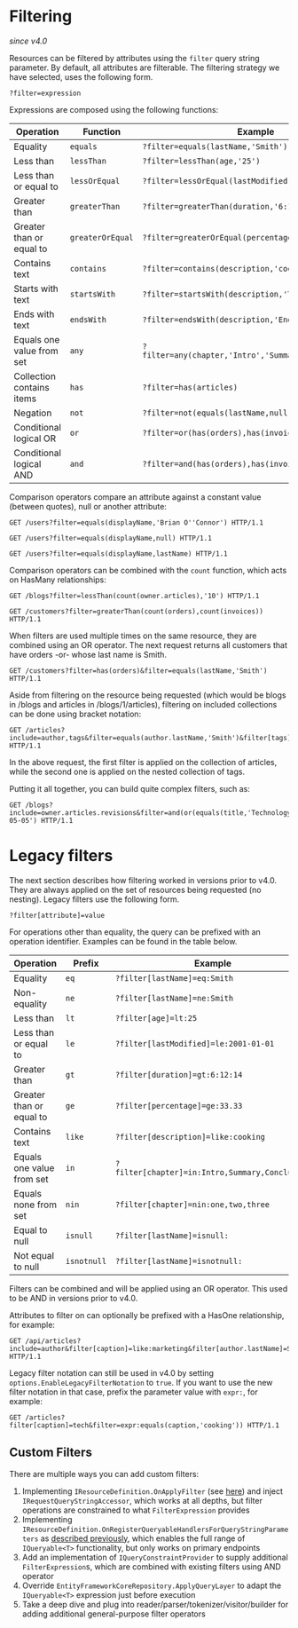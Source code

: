 # Filtering

_since v4.0_

Resources can be filtered by attributes using the `filter` query string parameter.
By default, all attributes are filterable.
The filtering strategy we have selected, uses the following form.

```
?filter=expression
```

Expressions are composed using the following functions:

| Operation                     | Function           | Example                                               |
|-------------------------------|--------------------|-------------------------------------------------------|
| Equality                      | `equals`           | `?filter=equals(lastName,'Smith')`                    |
| Less than                     | `lessThan`         | `?filter=lessThan(age,'25')`                          |
| Less than or equal to         | `lessOrEqual`      | `?filter=lessOrEqual(lastModified,'2001-01-01')`      |
| Greater than                  | `greaterThan`      | `?filter=greaterThan(duration,'6:12:14')`             |
| Greater than or equal to      | `greaterOrEqual`   | `?filter=greaterOrEqual(percentage,'33.33')`          |
| Contains text                 | `contains`         | `?filter=contains(description,'cooking')`             |
| Starts with text              | `startsWith`       | `?filter=startsWith(description,'The')`               |
| Ends with text                | `endsWith`         | `?filter=endsWith(description,'End')`                 |
| Equals one value from set     | `any`              | `?filter=any(chapter,'Intro','Summary','Conclusion')` |
| Collection contains items     | `has`              | `?filter=has(articles)`                               |
| Negation                      | `not`              | `?filter=not(equals(lastName,null))`                  |
| Conditional logical OR        | `or`               | `?filter=or(has(orders),has(invoices))`               |
| Conditional logical AND       | `and`              | `?filter=and(has(orders),has(invoices))`              |

Comparison operators compare an attribute against a constant value (between quotes), null or another attribute:

```http
GET /users?filter=equals(displayName,'Brian O''Connor') HTTP/1.1
```
```http
GET /users?filter=equals(displayName,null) HTTP/1.1
```
```http
GET /users?filter=equals(displayName,lastName) HTTP/1.1
```

Comparison operators can be combined with the `count` function, which acts on HasMany relationships:

```http
GET /blogs?filter=lessThan(count(owner.articles),'10') HTTP/1.1
```
```http
GET /customers?filter=greaterThan(count(orders),count(invoices)) HTTP/1.1
```

When filters are used multiple times on the same resource, they are combined using an OR operator.
The next request returns all customers that have orders -or- whose last name is Smith.

```http
GET /customers?filter=has(orders)&filter=equals(lastName,'Smith') HTTP/1.1
```

Aside from filtering on the resource being requested (which would be blogs in /blogs and articles in /blogs/1/articles), 
filtering on included collections can be done using bracket notation:

```http
GET /articles?include=author,tags&filter=equals(author.lastName,'Smith')&filter[tags]=contains(label,'tech','design') HTTP/1.1
```

In the above request, the first filter is applied on the collection of articles, while the second one is applied on the nested collection of tags.

Putting it all together, you can build quite complex filters, such as:

```http
GET /blogs?include=owner.articles.revisions&filter=and(or(equals(title,'Technology'),has(owner.articles)),not(equals(owner.lastName,null)))&filter[owner.articles]=equals(caption,'Two')&filter[owner.articles.revisions]=greaterThan(publishTime,'2005-05-05') HTTP/1.1
```

# Legacy filters

The next section describes how filtering worked in versions prior to v4.0. They are always applied on the set of resources being requested (no nesting).
Legacy filters use the following form.

```
?filter[attribute]=value
```

For operations other than equality, the query can be prefixed with an operation identifier.
Examples can be found in the table below.

| Operation                     | Prefix           | Example                                         | Equivalent form in v4.0                               |
|-------------------------------|------------------|-------------------------------------------------|-------------------------------------------------------|
| Equality                      | `eq`             | `?filter[lastName]=eq:Smith`                    | `?filter=equals(lastName,'Smith')`                    |
| Non-equality                  | `ne`             | `?filter[lastName]=ne:Smith`                    | `?filter=not(equals(lastName,'Smith'))`               |
| Less than                     | `lt`             | `?filter[age]=lt:25`                            | `?filter=lessThan(age,'25')`                          |
| Less than or equal to         | `le`             | `?filter[lastModified]=le:2001-01-01`           | `?filter=lessOrEqual(lastModified,'2001-01-01')`      |
| Greater than                  | `gt`             | `?filter[duration]=gt:6:12:14`                  | `?filter=greaterThan(duration,'6:12:14')`             |
| Greater than or equal to      | `ge`             | `?filter[percentage]=ge:33.33`                  | `?filter=greaterOrEqual(percentage,'33.33')`          |
| Contains text                 | `like`           | `?filter[description]=like:cooking`             | `?filter=contains(description,'cooking')`             |
| Equals one value from set     | `in`             | `?filter[chapter]=in:Intro,Summary,Conclusion`  | `?filter=any(chapter,'Intro','Summary','Conclusion')` |
| Equals none from set          | `nin`            | `?filter[chapter]=nin:one,two,three`            | `?filter=not(any(chapter,'one','two','three'))`       |
| Equal to null                 | `isnull`         | `?filter[lastName]=isnull:`                     | `?filter=equals(lastName,null)`                       |
| Not equal to null             | `isnotnull`      | `?filter[lastName]=isnotnull:`                  | `?filter=not(equals(lastName,null))`                  |

Filters can be combined and will be applied using an OR operator. This used to be AND in versions prior to v4.0.

Attributes to filter on can optionally be prefixed with a HasOne relationship, for example:

```http
GET /api/articles?include=author&filter[caption]=like:marketing&filter[author.lastName]=Smith HTTP/1.1
```

Legacy filter notation can still be used in v4.0 by setting `options.EnableLegacyFilterNotation` to `true`.
If you want to use the new filter notation in that case, prefix the parameter value with `expr:`, for example:

```http
GET /articles?filter[caption]=tech&filter=expr:equals(caption,'cooking')) HTTP/1.1
```

## Custom Filters

There are multiple ways you can add custom filters:

1. Implementing `IResourceDefinition.OnApplyFilter` (see [here](~/usage/resources/resource-definitions.md#exclude-soft-deleted-resources)) and inject `IRequestQueryStringAccessor`, which works at all depths, but filter operations are constrained to what `FilterExpression` provides
2. Implementing `IResourceDefinition.OnRegisterQueryableHandlersForQueryStringParameters` as [described previously](~/usage/resources/resource-definitions.md#custom-query-string-parameters), which enables the full range of `IQueryable<T>` functionality, but only works on primary endpoints
3. Add an implementation of `IQueryConstraintProvider` to supply additional `FilterExpression`s, which are combined with existing filters using AND operator
4. Override `EntityFrameworkCoreRepository.ApplyQueryLayer` to adapt the `IQueryable<T>` expression just before execution
5. Take a deep dive and plug into reader/parser/tokenizer/visitor/builder for adding additional general-purpose filter operators
